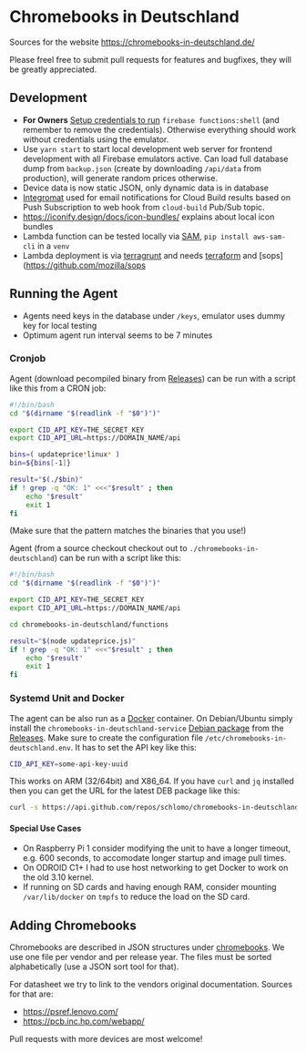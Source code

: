 # Chromebooks in Deutschland

Sources for the website https://chromebooks-in-deutschland.de/

Please freel free to submit pull requests for features and bugfixes, they will be greatly appreciated.

## Development

* **For Owners** [Setup credentials to run](https://firebase.google.com/docs/functions/local-emulator?authuser=0#set_up_admin_credentials_optional) `firebase functions:shell` (and remember to remove the credentials). Otherwise everything should work without credentials using the emulator.
* Use `yarn start` to start local development web server for frontend development with all Firebase emulators active. Can load full database dump from `backup.json` (create by downloading `/api/data` from production), will generate random prices otherwise.
* Device data is now static JSON, only dynamic data is in database
* [Integromat](https://www.integromat.com/) used for email notifications for Cloud Build results based on Push Subscription to web hook from `cloud-build` Pub/Sub topic.
* https://iconify.design/docs/icon-bundles/ explains about local icon bundles
* Lambda function can be tested locally via [SAM](https://docs.aws.amazon.com/serverless-application-model/latest/developerguide/serverless-sam-cli-using-invoke.html), `pip install aws-sam-cli` in a `venv`
* Lambda deployment is via [terragrunt](https://terragrunt.gruntwork.io/) and needs [terraform](https://www.terraform.io/) and [sops](https://github.com/mozilla/sops

## Running the Agent

* Agents need keys in the database under `/keys`, emulator uses dummy key for local testing
* Optimum agent run interval seems to be 7 minutes

### Cronjob

Agent (download pecompiled binary from [Releases](../../releases/)) can be run with a script like this from a CRON job:

```sh
#!/bin/bash
cd "$(dirname "$(readlink -f "$0")")"

export CID_API_KEY=THE_SECRET_KEY
export CID_API_URL=https://DOMAIN_NAME/api

bins=( updateprice*linux* )
bin=${bins[-1]}

result="$(./$bin)"
if ! grep -q "OK: 1" <<<"$result" ; then
    echo "$result"
    exit 1
fi
```

(Make sure that the pattern matches the binaries that you use!)

Agent (from a source checkout checkout out to `./chromebooks-in-deutschland`) can be run with a script like this:

```sh
#!/bin/bash
cd "$(dirname "$(readlink -f "$0")")"

export CID_API_KEY=THE_SECRET_KEY
export CID_API_URL=https://DOMAIN_NAME/api

cd chromebooks-in-deutschland/functions

result="$(node updateprice.js)"
if ! grep -q "OK: 1" <<<"$result" ; then
    echo "$result"
    exit 1
fi
```

### Systemd Unit and Docker

The agent can be also run as a [Docker](https://github.com/schlomo/chromebooks-in-deutschland/pkgs/container/chromebooks-in-deutschland) container. On Debian/Ubuntu simply install the `chromebooks-in-deutschland-service` [Debian package](systemd/) from the [Releases](../../releases/). Make sure to create the configuration file `/etc/chromebooks-in-deutschland.env`. It has to set the API key like this:

```sh
CID_API_KEY=some-api-key-uuid
```

This works on ARM (32/64bit) and X86_64. If you have `curl` and `jq` installed then you can get the URL for the latest DEB package like this:

```sh
curl -s https://api.github.com/repos/schlomo/chromebooks-in-deutschland/releases | jq -r '.[0].assets | .[] | select(.content_type == "application/x-debian-package").browser_download_url'
```

#### Special Use Cases

* On Raspberry Pi 1 consider modifying the unit to have a longer timeout, e.g. 600 seconds, to accomodate longer startup and image pull times.
* On ODROID C1+ I had to use host networking to get Docker to work on the old 3.10 kernel.
* If running on SD cards and having enough RAM, consider mounting `/var/lib/docker` on `tmpfs` to reduce the load on the SD card.

## Adding Chromebooks

Chromebooks are described in JSON structures under [chromebooks](chromebooks/). We use one file per vendor and per release year. The files must be sorted alphabetically (use a JSON sort tool for that).

For datasheet we try to link to the vendors original documentation. Sources for that are:

* <https://psref.lenovo.com/>
* <https://pcb.inc.hp.com/webapp/>

Pull requests with more devices are most welcome!
